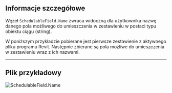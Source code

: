## Informacje szczegółowe
Węzeł `SchedulableField.Name` zwraca widoczną dla użytkownika nazwę danego pola możliwego do umieszczenia w zestawieniu w postaci typu obiektu ciągu (string).

W poniższym przykładzie pobierane jest pierwsze zestawienie z aktywnego pliku programu Revit. Następnie zbierane są pola możliwe do umieszczenia w zestawieniu wraz z ich nazwami.
___
## Plik przykładowy

![SchedulableField.Name](./Revit.Schedules.SchedulableField.Name_img.jpg)
